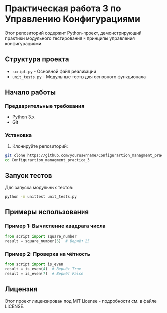 # Практическая работа 3 по Управлению Конфигурациями

Этот репозиторий содержит Python-проект, демонстрирующий практики модульного тестирования и принципы управления конфигурациями.

## Структура проекта

- `script.py` - Основной файл реализации
- `unit_tests.py` - Модульные тесты для основного функционала

## Начало работы

### Предварительные требования

- Python 3.x
- Git

### Установка

1. Клонируйте репозиторий:
```bash
git clone https://github.com/yourusername/Configurartion_managment_practice_3.git
cd Configurartion_managment_practice_3
```

## Запуск тестов

Для запуска модульных тестов:
```bash
python -m unittest unit_tests.py
```

## Примеры использования

### Пример 1: Вычисление квадрата числа
```python
from script import square_number
result = square_number(5)  # Вернёт 25
```

### Пример 2: Проверка на чётность
```python
from script import is_even
result = is_even(4)  # Вернёт True
result = is_even(7)  # Вернёт False
```

## Лицензия

Этот проект лицензирован под MIT License - подробности см. в файле LICENSE.
